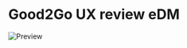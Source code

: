 # Good2Go UX review eDM
![Preview](https://www.threesquare.space/edm/2017/aig/ux-review/images/preview.png)